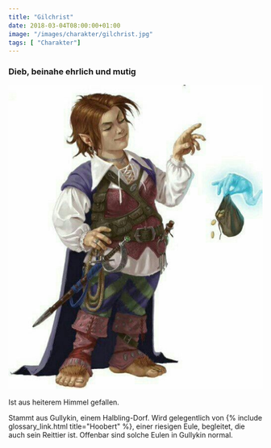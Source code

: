 ```yaml
---
title: "Gilchrist"
date: 2018-03-04T08:00:00+01:00
image: "/images/charakter/gilchrist.jpg"
tags: [ "Charakter"]
---
```


### Dieb, beinahe ehrlich und mutig

<img
  src='/images/charakter/gilchrist.jpg'
  class='character-image'/>

Ist aus heiterem Himmel gefallen.

Stammt aus Gullykin, einem Halbling-Dorf. Wird gelegentlich von {% include glossary_link.html
title="Hoobert" %}, einer riesigen Eule, begleitet, die auch sein Reittier ist. Offenbar sind solche
Eulen in Gullykin normal.

